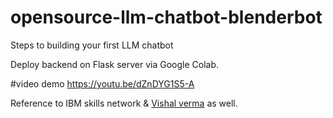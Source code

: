 # opensource-llm-chatbot-blenderbot
Steps to building your first LLM chatbot

Deploy backend on Flask server via Google Colab.

#video demo
https://youtu.be/dZnDYG1S5-A

Reference to IBM skills network & [Vishal verma](https://colab.research.google.com/gist/vishal-verma27/b9181d9a50d6fa279ce6a2f66a7d8056/flask-app-tutorial.ipynb#scrollTo=86Zuo90scOMV) as well.
